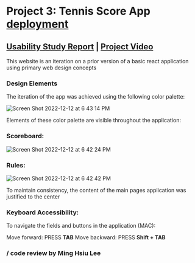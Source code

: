 # Project 3: Tennis Score App [deployment](https://tennis-score-app.onrender.com/)

## [Usability Study Report](https://docs.google.com/document/d/1Af3YKXUsz6LpSJlwvd_rjBlcDIbjodlz/edit?usp=sharing&ouid=111823684851826187074&rtpof=true&sd=true) | [Project Video](https://www.youtube.com/watch?v=ssaJ09h6N3c)

This website is an iteration on a prior version of a basic react application using primary web design concepts

### Design Elements

The iteration of the app was achieved using the following color palette:

![Screen Shot 2022-12-12 at 6 43 14 PM](https://user-images.githubusercontent.com/97770592/207213473-db461c05-ccd7-4a52-9a24-0c9bea9ddab9.png)


Elements of these color palette are visible throughout the application:

### Scoreboard:

![Screen Shot 2022-12-12 at 6 42 24 PM](https://user-images.githubusercontent.com/97770592/207213501-61d0858e-3504-47ff-b0cd-faed918ba33f.png)

### Rules:

![Screen Shot 2022-12-12 at 6 42 42 PM](https://user-images.githubusercontent.com/97770592/207213525-5bbf604f-f317-4591-afcd-aabb12579990.png)

To maintain consistency, the content of the main pages application was justified to the center

### Keyboard Accessibility:

To navigate the fields and buttons in the application (MAC): 

Move forward: PRESS **TAB**
Move backward: PRESS **Shift + TAB**

### / code review by Ming Hsiu Lee
